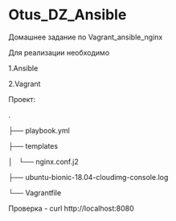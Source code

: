 # Otus_DZ_Ansible
Домашнее задание по Vagrant_ansible_nginx

Для реализации необходимо

1.Ansible

2.Vagrant

Проект:

.

├── playbook.yml

├── templates

│   └── nginx.conf.j2

├── ubuntu-bionic-18.04-cloudimg-console.log

└── Vagrantfile

Проверка - curl http://localhost:8080
